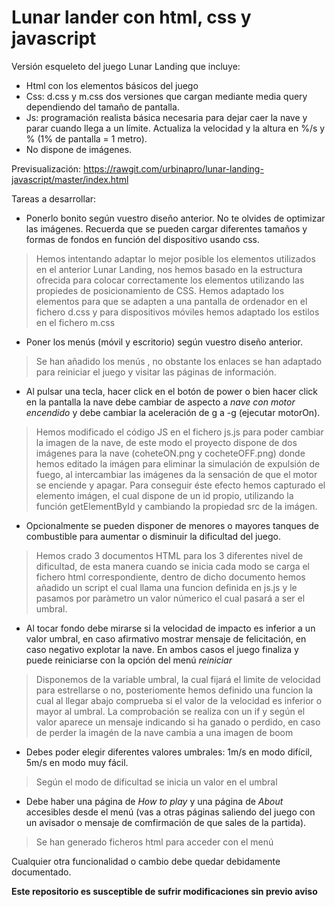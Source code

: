 # Lunar lander con html, css y javascript
Versión esqueleto del juego Lunar Landing que incluye:

* Html con los elementos básicos del juego
* Css: d.css y m.css dos versiones que cargan mediante media query dependiendo del tamaño de pantalla.
* Js: programación realista básica necesaria para dejar caer la nave y parar cuando llega a un límite. Actualiza la velocidad y la altura en %/s y % (1% de pantalla = 1 metro).
* No dispone de imágenes.

Previsualización: https://rawgit.com/urbinapro/lunar-landing-javascript/master/index.html

Tareas a desarrollar:
* Ponerlo bonito según vuestro diseño anterior. No te olvides de optimizar las imágenes. Recuerda que se pueden cargar diferentes tamaños y formas de fondos en función del dispositivo usando css.

>Hemos intentando adaptar lo mejor posible los elementos utilizados en el anterior Lunar Landing, nos hemos basado en la estructura ofrecida para colocar correctamente los elementos utilizando las propiedes de posicionamiento de CSS. Hemos adaptado los elementos para que se adapten a una pantalla de ordenador en el fichero d.css y para dispositivos móviles hemos adaptado los estilos en el fichero m.css

* Poner los menús (móvil y escritorio) según vuestro diseño anterior.

>Se han añadido los menús , no obstante los enlaces se han adaptado para reiniciar el juego y visitar las páginas de información. 

* Al pulsar una tecla, hacer click en el botón de power o bien hacer click en la pantalla la nave debe cambiar de aspecto a *nave con motor encendido* y debe cambiar la aceleración de g a -g (ejecutar motorOn).

> Hemos modificado el código JS en el fichero js.js para poder cambiar la imagen de la nave, de este modo el proyecto dispone de dos imágenes para la nave (coheteON.png y cocheteOFF.png) donde hemos editado la imágen para eliminar la simulación de expulsión de fuego, al intercambiar las imágenes da la sensación de que el motor se enciende y apagar.
> Para conseguir éste efecto hemos capturado el elemento imágen, el cual dispone de un id propio, utilizando la función getElementById y cambiando la propiedad src de la imágen.

* Opcionalmente se pueden disponer de menores o mayores tanques de combustible para aumentar o disminuir la dificultad del juego.

>Hemos crado 3 documentos HTML para los 3 diferentes nivel de dificultad, de esta manera cuando se inicia cada modo se carga el fichero html correspondiente, dentro de dicho documento hemos añadido un script el cual llama una funcion definida en js.js y le pasamos por paràmetro un valor númerico el cual pasará a ser el umbral.

* Al tocar fondo debe mirarse si la velocidad de impacto es inferior a un valor umbral, en caso afirmativo mostrar mensaje de felicitación, en caso negativo explotar la nave. En ambos casos el juego finaliza y puede reiniciarse con la opción del menú *reiniciar*

>Disponemos de la variable umbral, la cual fijará el limite de velocidad para estrellarse o no, posteriomente hemos definido una funcion la cual al llegar abajo comprueba si el valor de la velocidad es inferior o mayor al umbral. La comprobación se realiza con un if y según el valor aparece un mensaje indicando si ha ganado o perdido, en caso de perder la imagén de la nave cambia a una imagen de boom

* Debes poder elegir diferentes valores umbrales: 1m/s en modo difícil, 5m/s en modo muy fácil.

>Según el modo de dificultad se inicia un valor en el umbral

* Debe haber una página de *How to play* y una página de *About* accesibles desde el menú (vas a otras páginas saliendo del juego con un avisador o mensaje de comfirmación de que sales de la partida).

> Se han generado ficheros html para acceder con el menú

Cualquier otra funcionalidad o cambio debe quedar debidamente documentado.

**Este repositorio es susceptible de sufrir modificaciones sin previo aviso**
